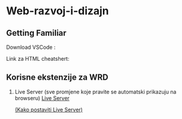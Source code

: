 # Web-razvoj-i-dizajn

## Getting Familiar

Download VSCode : 

[Visual Studio Code]: https://code.visualstudio.com/download

Link za HTML cheatshert: 

[HTML5 CheatSheet]: https://htmlcheatsheet.com/



## Korisne ekstenzije za WRD

1. Live Server (sve promjene koje pravite se automatski prikazuju na browseru) [Live Server](https://marketplace.visualstudio.com/items?itemName=ritwickdey.LiveServer)   

   [(Kako postaviti Live Server)](https://github.com/saranur/Web-razvoj-i-dizajn/blob/main/Live%20Server.txt)

   

   
   
   


